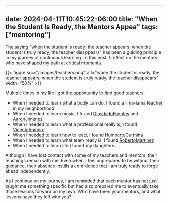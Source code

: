 
--- 
date: 2024-04-11T10:45:22-06:00
title: "When the Student Is Ready, the Mentors Appea"
tags: ["mentoring"]
---

The saying "when the student is ready, the teacher appears; when the student is truly ready, the teacher disappears" has been a guiding principle in my journey of continuous learning. In this post, I reflect on the mentors who have shaped my path at critical moments.

{{< figure src="/images/teachers.png" alt="when the student is ready, the teacher appears; when the student is truly ready, the teacher disappears" width="50%" >}}


Multiple times in my life I got the opportunity to find good teachers, 

 - When I needed to learn what a body can do, I found a lima-lama teacher in my neighborhood
 - When I needed to learn music, I found [DiosdadoFuentes] and [AaronJimenez]
 - When I needed to learn what a professional really is, I found [VicenteRomero]
 - When I needed to learn how to lead, I found [HumbertoCurmina]
 - When I needed to learn what team really is, I found [RobertoMartinez]
 - When I needed to learn life I found my daughters

Although I have lost contact with some of my teachers and mentors, their teachings remain with me. Even when I feel unprepared to be without their guidance, their absence instills a confidence that I am truly ready to forge ahead independently.

As I continue on my journey, I am reminded that each mentor has not just taught me something specific but has also prepared me to eventually take those lessons forward on my own. Who have been your mentors, and what lessons have they left with you?



[DiosdadoFuentes]:https://www.youtube.com/watch?v=WzjFZhl4tE4&ab_channel=SuperHarmonny
[AaronJimenez]: https://www.youtube.com/watch?v=mqlfb9EMQiQ&t=136s&ab_channel=Aar%C3%B3nJim%C3%A9nez
[VicenteRomero]: https://www.facebook.com/josevicente.romerosepulveda/
[RobertoMartinez]: https://www.linkedin.com/in/robertonearsoft/
[HumbertoCurmina]: https://www.instagram.com/hcurmina/
